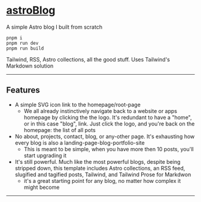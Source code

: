 # [astroBlog](https://blog.madr.io/)

A simple Astro blog I built from scratch

```
pnpm i
pnpm run dev
pnpm run build
```

Tailwind, RSS, Astro collections, all the good stuff. Uses Tailwind's Markdown solution

---

## Features

- A simple SVG icon link to the homepage/root-page
  - We all already instinctively navigate back to a website or apps homepage by clicking the the logo. It's redundant to have a "home", or in this case "blog", link. Just click the logo, and you're back on the homepage: the list of all pots
- No about, projects, contact, blog, or any-other page. It's exhausting how every blog is also a landing-page-blog-portfolio-site
  - This is meant to be simple, when you have more then 10 posts, you'll start upgrading it
- It's still powerful. Much like the most powerful blogs, despite being stripped down, this template includes Astro collections, an RSS feed, slugified and tagified posts, Tailwind, and Tailwind Prose for Markdwon
  - it's a great starting point for any blog, no matter how complex it might become

---
